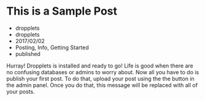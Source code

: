 # This is a Sample Post
- dropplets
- dropplets
- 2017/02/02
- Posting, Info, Getting Started
- published

Hurray! Dropplets is installed and ready to go! Life is good when there are no confusing databases or admins to worry about. Now all you have to do is publish your first post. To do that, upload your post using the the button in the admin panel. Once you do that, this message will be replaced with all of your posts.
